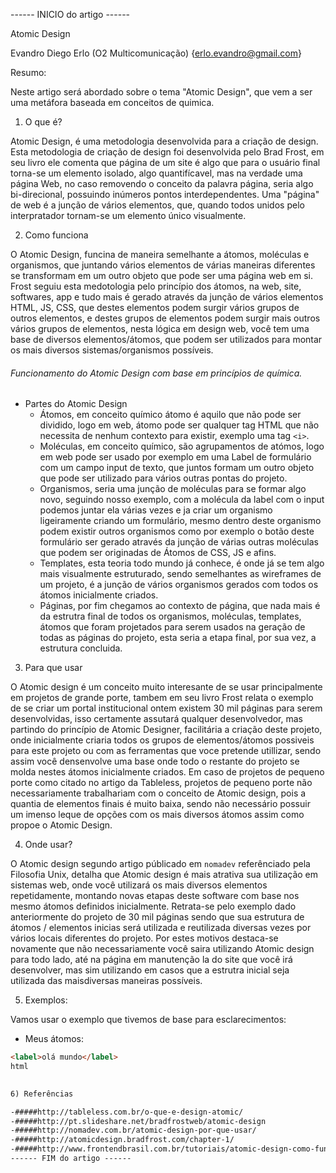 ------ INICIO do artigo ------

Atomic Design

Evandro Diego Erlo (O2 Multicomunicação)
{erlo.evandro@gmail.com}

Resumo:

Neste artigo será abordado sobre o tema "Atomic Design", que vem a ser uma metáfora baseada em conceitos de quimica.

1) O que é?

Atomic Design, é uma metodologia desenvolvida para a criação de design. Esta metodologia de criação de design foi desenvolvida pelo Brad Frost, em seu livro ele comenta que página de um site é algo que para o usuário final torna-se um elemento isolado, algo quantifícavel, mas na verdade uma página Web, no caso removendo o conceito da palavra página, seria algo bi-direcional, possuindo inúmeros pontos interdependentes. Uma "página" de web é a junção de vários elementos, que, quando todos unidos pelo interpratador tornam-se um elemento único visualmente.

2) Como funciona

O Atomic Design, funcina de maneira semelhante a átomos, moléculas e organismos, que juntando vários elementos de várias maneiras diferentes se transformam em um outro objeto que pode ser uma página web em si. Frost seguiu esta medotologia pelo princípio dos átomos, na web, site, softwares, app e tudo mais é gerado através da junção de vários elementos HTML, JS, CSS, que destes elementos podem surgir vários grupos de outros elementos, e destes grupos de elementos podem surgir mais outros vários grupos de elementos, nesta lógica em design web, você tem uma base de diversos elementos/átomos, que podem ser utilizados para montar os mais diversos sistemas/organismos possíveis.

###### Funcionamento do Atomic Design com base em princípios de química.

- Partes do Atomic Design
	- Átomos, em conceito químico átomo é aquilo que não pode ser dividido, logo em web, átomo pode ser qualquer tag HTML que não necessita de nenhum contexto para existir, exemplo uma tag `<i>`.
    - Moléculas, em conceito químico, são agrupamentos de atómos, logo em web pode ser usado por exemplo em uma Label de formulário com um campo input de texto, que juntos formam um outro objeto que pode ser utilizado para vários outras pontas do projeto.
	- Organismos, seria uma junção de moléculas para se formar algo novo, seguindo nosso exemplo, com a molécula da label com o input podemos juntar ela várias vezes e ja criar um organismo ligeiramente criando um formulário, mesmo dentro deste organismo podem existir outros organismos como por exemplo o botão deste formulário ser gerado através da junção de várias outras moléculas que podem ser originadas de Átomos de CSS, JS e afins.
    - Templates, esta teoria todo mundo já conhece, é onde já se tem algo mais visualmente estruturado, sendo semelhantes as wireframes de um projeto, é a junção de vários organismos gerados com todos os átomos inicialmente criados.
    - Páginas, por fim chegamos ao contexto de página, que nada mais é da estrutra final de todos os organismos, moléculas, templates, átomos que foram projetados para serem usados na geração de todas as páginas do projeto, esta seria a etapa final, por sua vez, a estrutura concluida.

3) Para que usar

O Atomic design é um conceito muito interesante de se usar principalmente em projetos de grande porte, tambem em seu livro Frost relata o exemplo de se criar um portal institucional ontem existem 30 mil páginas para serem desenvolvidas, isso certamente assutará qualquer desenvolvedor, mas partindo do princípio de Atomic Designer, facilitária a criação deste projeto, onde inicialmente criaria todos os grupos de elementos/átomos possiveis para este projeto ou com as ferramentas que voce pretende utillizar, sendo assim você densenvolve uma base onde todo o restante do projeto se molda nestes átomos inicialmente criados. Em caso de projetos de pequeno porte como citado no artigo da Tableless, projetos de pequeno porte não necessariamente trabalhariam com o conceito de Atomic design, pois a quantia de elementos finais é muito baixa, sendo não necessário possuir um imenso leque de opções com os mais diversos átomos assim como propoe o Atomic Design.

4) Onde usar?

O Atomic design segundo artigo públicado em `nomadev` referênciado pela Filosofia Unix, detalha que Atomic design é mais atrativa sua utilização em sistemas web, onde você utilizará os mais diversos elementos repetidamente, montando novas etapas deste software com base nos mesmo átomos definidos inicialmente. Retrata-se pelo exemplo dado anteriormente do projeto de 30 mil páginas sendo que sua estrutura de átomos / elementos inicias será utilizada e reutilizada diversas vezes por vários locais diferentes do projeto. Por estes motivos destaca-se novamente que não necessariamente você saira utilizando Atomic design para todo lado, até na página em manutenção la do site que você irá desenvolver, mas sim utilizando em casos que a estrutra inicial seja utilizada das maisdiversas maneiras possíveis.

5) Exemplos:

Vamos usar o exemplo que tivemos de base para esclarecimentos:
- Meus átomos:
```html
<label>olá mundo</label>
html
 

6) Referências

-#####http://tableless.com.br/o-que-e-design-atomic/
-#####http://pt.slideshare.net/bradfrostweb/atomic-design
-#####http://nomadev.com.br/atomic-design-por-que-usar/
-#####http://atomicdesign.bradfrost.com/chapter-1/
-#####http://www.frontendbrasil.com.br/tutoriais/atomic-design-como-funciona/
------ FIM do artigo ------